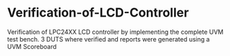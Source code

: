 # Verification-of-LCD-Controller
Verification of LPC24XX LCD controller by implementing the complete UVM test bench. 3 DUTS where verified and reports were generated using a UVM Scoreboard
